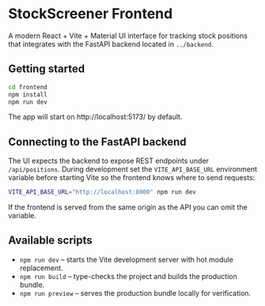 # StockScreener Frontend

A modern React + Vite + Material UI interface for tracking stock positions that integrates with the
FastAPI backend located in `../backend`.

## Getting started

```bash
cd frontend
npm install
npm run dev
```

The app will start on http://localhost:5173/ by default.

## Connecting to the FastAPI backend

The UI expects the backend to expose REST endpoints under `/api/positions`. During development set
the `VITE_API_BASE_URL` environment variable before starting Vite so the frontend knows where to
send requests:

```bash
VITE_API_BASE_URL="http://localhost:8000" npm run dev
```

If the frontend is served from the same origin as the API you can omit the variable.

## Available scripts

- `npm run dev` – starts the Vite development server with hot module replacement.
- `npm run build` – type-checks the project and builds the production bundle.
- `npm run preview` – serves the production bundle locally for verification.
